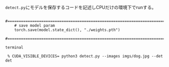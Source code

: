 

`detect.py`にモデルを保存するコードを記述しCPUだけの環境下でrunする。

```
    #===========================================================================
    # save model param
    torch.save(model.state_dict(), "./weights.pth")
    #===========================================================================
```

`terminal`

```
 % CUDA_VISIBLE_DEVICES= python3 detect.py --images imgs/dog.jpg --det det
```
